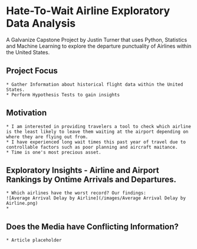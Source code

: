 # Hate-To-Wait Airline Exploratory Data Analysis
A Galvanize Capstone Project by Justin Turner that uses Python, Statistics and Machine Learning to explore the departure punctuality of Airlines within the United States.

## Project Focus
	* Gather Information about historical flight data within the United States.
	* Perform Hypothesis Tests to gain insights

## Motivation
	* I am interested in providing travelers a tool to check which airline is the least likely to leave them waiting at the airport depending on where they are flying out from.
	* I have experienced long wait times this past year of travel due to controllable factors such as poor planning and aircraft maitance. 
	* Time is one's most precious asset.

## Exploratory Insights - Airline and Airport Rankings by Ontime Arrivals and Departures.
	* Which airlines have the worst record? Our findings: 
	![Average Arrival Delay by Airline](/images/Average Arrival Delay by Airline.png)
	* 

## Does the Media have Conflicting Information? 
	* Article placeholder





